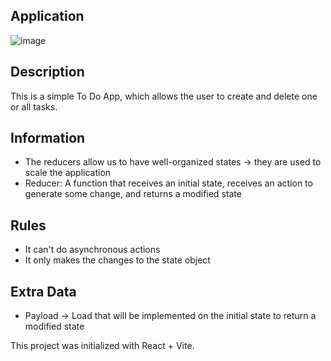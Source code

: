## Application
![image](https://github.com/dannycastilloo/Reducer-React/assets/76531494/0a60c0c7-355f-4a5f-ab3f-30dbdf078fa7)

## Description
This is a simple To Do App, which allows the user to create and delete one or all tasks.

## Information

- The reducers allow us to have well-organized states -> they are used to scale the application
- Reducer: A function that receives an initial state, receives an action to generate some change, and returns a modified state

## Rules
- It can't do asynchronous actions
- It only makes the changes to the state object

## Extra Data
- Payload -> Load that will be implemented on the initial state to return a modified state

This project was initialized with React + Vite.
